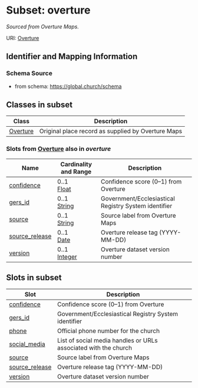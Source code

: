# Subset: overture 


_Sourced from Overture Maps._



URI: [Overture](Overture.md)



## Identifier and Mapping Information






### Schema Source


* from schema: https://global.church/schema















        












        






        










        
















        

        

        




        









## Classes in subset

| Class | Description |
| --- | --- |
| [Overture](Overture.md) | Original place record as supplied by Overture Maps |


### Slots from [Overture](Overture.md) also in _overture_

| Name | Cardinality and Range | Description |
| ---  | ---  | --- |
| [confidence](confidence.md) | 0..1 <br/> [Float](Float.md) | Confidence score (0–1) from Overture  |
| [gers_id](gers_id.md) | 0..1 <br/> [String](String.md) | Government/Ecclesiastical Registry System identifier  |
| [source](source.md) | 0..1 <br/> [String](String.md) | Source label from Overture Maps  |
| [source_release](source_release.md) | 0..1 <br/> [Date](Date.md) | Overture release tag (YYYY-MM-DD)  |
| [version](version.md) | 0..1 <br/> [Integer](Integer.md) | Overture dataset version number  |




## Slots in subset

| Slot | Description |
| --- | --- |
| [confidence](confidence.md) | Confidence score (0–1) from Overture |
| [gers_id](gers_id.md) | Government/Ecclesiastical Registry System identifier |
| [phone](phone.md) | Official phone number for the church |
| [social_media](social_media.md) | List of social media handles or URLs associated with the church |
| [source](source.md) | Source label from Overture Maps |
| [source_release](source_release.md) | Overture release tag (YYYY-MM-DD) |
| [version](version.md) | Overture dataset version number |


